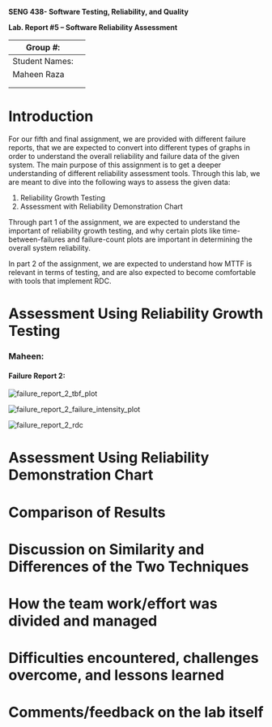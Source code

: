 **SENG 438- Software Testing, Reliability, and Quality**

**Lab. Report \#5 – Software Reliability Assessment**

| Group \#:       |   |
|-----------------|---|
| Student Names:  |   |
| Maheen Raza                |   |
|                 |   |
|                 |   |

# Introduction

For our fifth and final assignment, we are provided with different failure reports, that we are expected to convert into different types of graphs in order to understand the overall reliability and failure data of the given system. The main purpose of this assignment is to get a deeper understanding of different reliability assessment tools. Through this lab, we are meant to dive into the following ways to assess the given data:

1. Reliability Growth Testing
2. Assessment with Reliability Demonstration Chart

Through part 1 of the assignment, we are expected to understand the important of reliability growth testing, and why certain plots like time-between-failures and failure-count plots are important in determining the overall system reliability.

In part 2 of the assignment, we are expected to understand how MTTF is relevant in terms of testing, and are also expected to become comfortable with tools that implement RDC.

# 

# Assessment Using Reliability Growth Testing 
### Maheen:
#### Failure Report 2:
![failure_report_2_tbf_plot](https://github.com/seng438-winter-2024/seng438-a5-maheen-raza/assets/113572260/7af155ce-f667-401c-af93-c967bad26bb0)

![failure_report_2_failure_intensity_plot](https://github.com/seng438-winter-2024/seng438-a5-maheen-raza/assets/113572260/a8cd78f3-3a5c-4bcb-bfaf-5e2d5cf05dc3)


![failure_report_2_rdc](https://github.com/seng438-winter-2024/seng438-a5-maheen-raza/assets/113572260/97f0c1ba-1992-4950-baff-68dbe68da053)


# Assessment Using Reliability Demonstration Chart 

# 

# Comparison of Results

# Discussion on Similarity and Differences of the Two Techniques

# How the team work/effort was divided and managed

# 

# Difficulties encountered, challenges overcome, and lessons learned

# Comments/feedback on the lab itself

